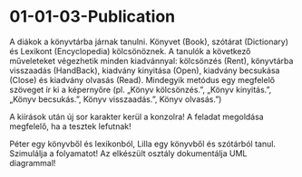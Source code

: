 # 01-01-03-Publication 
A diákok a könyvtárba járnak tanulni. Könyvet (Book), szótárat (Dictionary) és Lexikont (Encyclopedia) kölcsönöznek. A tanulók a következő műveleteket végezhetik minden kiadvánnyal: kölcsönzés (Rent), könyvtárba visszaadás (HandBack), kiadvány kinyitása (Open), kiadvány becsukása (Close) és kiadvány olvasás (Read). Mindegyik metódus egy megfelelő szöveget ír ki a képernyőre (pl. „Könyv kölcsönzés.”, „Könyv kinyitás.”, „Könyv becsukás.”, Könyv visszaadás.”, Könyv olvasás.”)


A kiírások után új sor karakter kerül a konzolra!
A feladat megoldása megfelelő, ha a tesztek lefutnak!


Péter egy könyvből és lexikonból, Lilla egy könyvből és szótárból tanul. Szimulálja a folyamatot!
Az elkészült osztály dokumentálja UML diagrammal!


